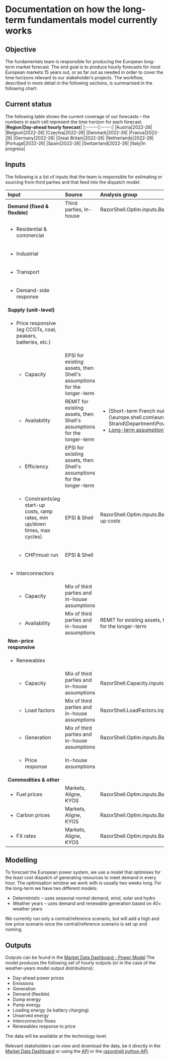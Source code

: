 # Documentation on how the long-term fundamentals model currently works
## Objective
The fundamentals team is responsible for producing the European long-term market forecast. The end goal is to produce hourly forecasts for most European markets 15 years out, or as far out as needed in order to cover the time horizons relevant to our stakeholder’s projects.
The workflow, described in more detail in the following sections, is summarised in the following chart:
## Current status
The following table shows the current coverage of our forecasts – the numbers in each cell represent the time horizon for each forecast.
|**Region**|**Day-ahead hourly forecast**|
|:------|:-----:|
|Austria|2022-26|
|Belgium|2022-26|
|Czechia|2022-26|
|Denmark|2022-26|
|France|2022-26|
|Germany|2022-26|
|Great Britain|2022-26|
|Netherlands|2022-26|
|Portugal|2022-26|
|Spain|2022-26|
|Switzerland|2022-26|
|Italy|In progress|

## Inputs
The following is a list of inputs that the team is responsible for estimating or sourcing from third parties and that feed into the dispatch model:

|**Input**|**Source**|**Analysis group**|
|:------|:-----|:-----|
|**Demand (fixed & flexible)**|Third parties, In-house|RazorShell.Optim.inputs.Base!0_WY-EQ!41|
|<ul><li>Residential & commercial</li></ul>|||
|<ul><li>Industrial</li></ul>|||
|<ul><li>Transport</li></ul>|||
|<ul><li>Demand-side response</li></ul>|||
|**Supply (unit-level)**|||
|<ul><li>Price responsive (eg CCGTs, coal, peakers, batteries, etc.)</li></ul>|||
|<ul><ul><li>Capacity</li></ul></ul>|EPSI for existing assets, then Shell's assumptions for the longer-term||
|<ul><ul><li>Availability</li></ul></ul>|REMIT for existing assets, then Shell's assumptions for the longer-term|<ul><li>[Short-term French nukes](\\europe.shell.com\europe\Trading\SETR London Strand\Department\Power\RazorShell\Availability)</li><li>[Long-term assumptions in curve 10676](https://marketdatadashboard.azurewebsites.net/curveAdmin/curveBuilderManager/10676)</li></ul>|
|<ul><ul><li>Efficiency</li></ul></ul>|EPSI for existing assets, then Shell's assumptions for the longer-term||
|<ul><ul><li>Constraints(eg start-up costs, ramp rates, min up/down times, max cycles)</li></ul></ul>|EPSI & Shell|RazorShell.Optim.inputs.Base!0.FuelPrice for start-up costs|
|<ul><ul><li>CHP/must run</li></ul></ul>|EPSI & Shell||
|<ul><li>Interconnectors</li></ul>|||
|<ul><ul><li>Capacity</li></ul></ul>|Mix of third parties and in-house assumptions||
|<ul><ul><li>Availability</li></ul></ul>|Mix of third parties and in-house assumptions|REMIT for existing assets, then Shell's assumptions for the longer-term|
|**Non-price responsive**|||
|<ul><li>Renewables</li></ul>|||
|<ul><ul><li>Capacity</li></ul></ul>|Mix of third parties and in-house assumptions|RazorShell.Capacity.inputs.Base_WY-EQ|
|<ul><ul><li>Load factors</li></ul></ul>|Mix of third parties and in-house assumptions|RazorShell.LoadFactors.inputs.Base_WY-EQ|
|<ul><ul><li>Generation</li></ul></ul>|Mix of third parties and in-house assumptions|RazorShell.Optim.inputs.Base!0_WY-EQ!41|
|<ul><ul><li>Price response</li></ul></ul>|In-house assumptions||
|**Commodities & other**|||
|<ul><li>Fuel prices</li></ul>|Markets, Aligne, KYOS|RazorShell.Optim.inputs.Base!0.FuelPrice|
|<ul><li>Carbon prices</li></ul>|Markets, Aligne, KYOS|RazorShell.Optim.inputs.Base!0.FuelPrice|
|<ul><li>FX rates</li></ul>|Markets, Aligne, KYOS|RazorShell.Optim.inputs.Base!0.FuelPrice|

## Modelling
To forecast the European power system, we use a model that optimises for the least cost dispatch of generating resources to meet demand in every hour. The optimisation window we work with is usually two weeks long.
For the long-term we have two different models:
- Deterministic – uses seasonal normal demand, wind, solar and hydro
- Weather years – uses demand and renewable generation based on 40+ weather years

We currently run only a central/reference scenario, but will add a high and low price scenario once the central/reference scenario is set up and running.

## Outputs
Outputs can be found in the [Market Data Dashboard - Power Model](https://marketdatadashboard.azurewebsites.net/powerModels/runner)
The model produces the following set of hourly outputs (or in the case of the weather-years model output distributions):
- Day-ahead power prices
- Emissions
- Generation
- Demand (flexible)
- Dump energy
- Pump energy
- Loading energy (ie battery charging)
- Unserved energy
- Interconnector flows
- Renewables response to price

The data will be available at the technology level.

Relevant stakeholders can view and download the data, be it directly in the  [Market Data Dashboard](https://marketdatadashboard.azurewebsites.net/powerModels/runner) or using the [API](https://systradingmarketdataapi.azurewebsites.net/index.html) or the [razorshell python API](https://github.com/sede-x/se-ee-mkta-razorshell-library).
